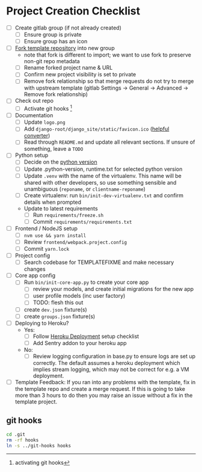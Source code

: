 # Project Creation Checklist

- [ ] Create gitlab group (if not already created)
    - [ ] Ensure group is private
    - [ ] Ensure group has an icon
- [ ] [Fork template repository](https://gitlab.internal.alliancesoftware.com.au/alliance/template-django/forks/new) into new group
    - note that fork is different to import; we want to use fork to preserve non-git repo metadata
    - [ ] Rename forked project name & URL
    - [ ] Confirm new project visibility is set to private
    - [ ] Remove fork relationship so that merge requests do not try to merge with upstream template (gitlab Settings -> General -> Advanced -> Remove fork relationship)
- [ ] Check out repo
    - [ ] Activate git hooks [^1]
- [ ] Documentation
    - [ ] Update `logo.png`
    - [ ] Add `django-root/django_site/static/favicon.ico` ([helpful converter](https://realfavicongenerator.net/))
    - [ ] Read through `README.md` and update all relevant sections. If unsure of something, leave a `TODO`
- [ ] Python setup
    - [ ] Decide on the [python version](https://alliancesoftware.atlassian.net/wiki/spaces/TEC/pages/31686658/Version+Selection)
    - [ ] Update .python-version, runtime.txt for selected python version
    - [ ] Update `.venv` with the name of the virtualenv. This name will be shared with other developers, so use something sensible and unambiguous (`reponame`, or `clientname-reponame`)
    - [ ] Create virtualenv: run `bin/init-dev-virtualenv.txt` and confirm details when prompted
    - Update to latest requirements
        - [ ] Run `requirements/freeze.sh`
        - [ ] Commit `requirements/requirements.txt`
- [ ] Frontend / NodeJS setup
    - [ ] `nvm use && yarn install`
    - [ ] Review `frontend/webpack.project.config`
    - [ ] Commit `yarn.lock`
- [ ] Project config
    - [ ] Search codebase for TEMPLATEFIXME and make necessary changes
- [ ] Core app config
    - [ ] Run `bin/init-core-app.py` to create your core app
        - [ ] review your models, and create initial migrations for the new app
        - [ ] user profile models (inc user factory)
        - [ ] TODO: flesh this out
    - [ ] create `dev.json` fixture(s)
    - [ ] create `groups.json` fixture(s)
- [ ] Deploying to Heroku?
    - Yes:
        - [ ] Follow [Heroku Deployment](https://alliancesoftware.atlassian.net/wiki/spaces/TEC/pages/21987346/Heroku+Deployment) setup checklist
        - [ ] Add Sentry addon to your heroku app
    - No:
        - [ ] Review logging configuration in base.py to ensure logs are set up correctly. The default assumes a heroku deployment which implies stream logging, which may not be correct for e.g. a VM deployment.
- [ ] Template Feedback: If you ran into any problems with the template, fix in the template repo and create a merge request. If this is going to take more than 3 hours to do then you may raise an issue without a fix in the template project.

## git hooks
[^1]: activating git hooks
```bash
cd .git
rm -rf hooks
ln -s ../git-hooks hooks
```

